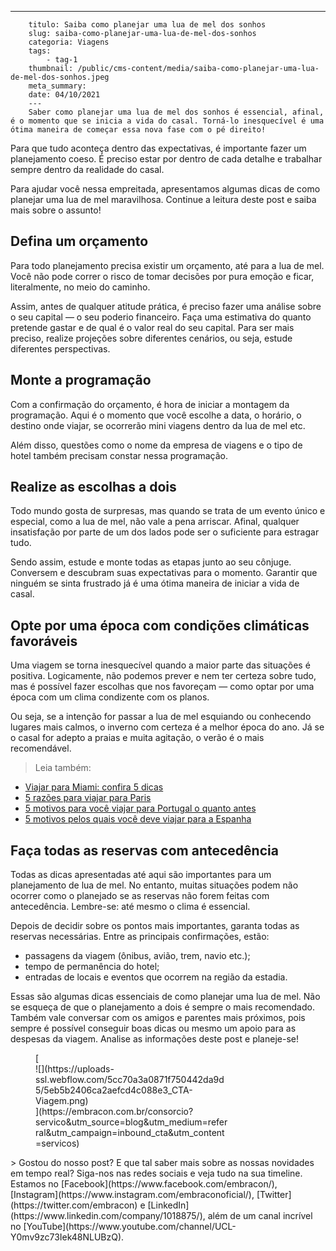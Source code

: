 ---
        titulo: Saiba como planejar uma lua de mel dos sonhos
        slug: saiba-como-planejar-uma-lua-de-mel-dos-sonhos
        categoria: Viagens
        tags:
            - tag-1
        thumbnail: /public/cms-content/media/saiba-como-planejar-uma-lua-de-mel-dos-sonhos.jpeg
        meta_summary: 
        date: 04/10/2021
        ---
        Saber como planejar uma lua de mel dos sonhos é essencial, afinal, é o momento que se inicia a vida do casal. Torná-lo inesquecível é uma ótima maneira de começar essa nova fase com o pé direito!

Para que tudo aconteça dentro das expectativas, é importante fazer um planejamento coeso. É preciso estar por dentro de cada detalhe e trabalhar sempre dentro da realidade do casal.

Para ajudar você nessa empreitada, apresentamos algumas dicas de como planejar uma lua de mel maravilhosa. Continue a leitura deste post e saiba mais sobre o assunto!

Defina um orçamento
-------------------

Para todo planejamento precisa existir um orçamento, até para a lua de mel. Você não pode correr o risco de tomar decisões por pura emoção e ficar, literalmente, no meio do caminho.

Assim, antes de qualquer atitude prática, é preciso fazer uma análise sobre o seu capital — o seu poderio financeiro. Faça uma estimativa do quanto pretende gastar e de qual é o valor real do seu capital. Para ser mais preciso, realize projeções sobre diferentes cenários, ou seja, estude diferentes perspectivas.

Monte a programação
-------------------

Com a confirmação do orçamento, é hora de iniciar a montagem da programação. Aqui é o momento que você escolhe a data, o horário, o destino onde viajar, se ocorrerão mini viagens dentro da lua de mel etc.

Além disso, questões como o nome da empresa de viagens e o tipo de hotel também precisam constar nessa programação.

Realize as escolhas a dois
--------------------------

Todo mundo gosta de surpresas, mas quando se trata de um evento único e especial, como a lua de mel, não vale a pena arriscar. Afinal, qualquer insatisfação por parte de um dos lados pode ser o suficiente para estragar tudo.

Sendo assim, estude e monte todas as etapas junto ao seu cônjuge. Conversem e descubram suas expectativas para o momento. Garantir que ninguém se sinta frustrado já é uma ótima maneira de iniciar a vida de casal.

Opte por uma época com condições climáticas favoráveis
------------------------------------------------------

Uma viagem se torna inesquecível quando a maior parte das situações é positiva. Logicamente, não podemos prever e nem ter certeza sobre tudo, mas é possível fazer escolhas que nos favoreçam — como optar por uma época com um clima condizente com os planos.

Ou seja, se a intenção for passar a lua de mel esquiando ou conhecendo lugares mais calmos, o inverno com certeza é a melhor época do ano. Já se o casal for adepto a praias e muita agitação, o verão é o mais recomendável.

> Leia também:

- [Viajar para Miami: confira 5 dicas](https://www.embracon.com.br/blog/viajar-para-miami-confira-5-dicas)
- [5 razões para viajar para Paris](https://www.embracon.com.br/blog/5-razoes-para-viajar-para-paris)
- [5 motivos para você viajar para Portugal o quanto antes](https://www.embracon.com.br/blog/5-motivos-para-voce-viajar-para-portugal-o-quanto-antes)
- [5 motivos pelos quais você deve viajar para a Espanha](https://www.embracon.com.br/blog/5-motivos-pelos-quais-voce-deve-viajar-para-a-espanha)

Faça todas as reservas com antecedência
---------------------------------------

Todas as dicas apresentadas até aqui são importantes para um planejamento de lua de mel. No entanto, muitas situações podem não ocorrer como o planejado se as reservas não forem feitas com antecedência. Lembre-se: até mesmo o clima é essencial.

Depois de decidir sobre os pontos mais importantes, garanta todas as reservas necessárias. Entre as principais confirmações, estão:

- passagens da viagem (ônibus, avião, trem, navio etc.);
- tempo de permanência do hotel;
- entradas de locais e eventos que ocorrem na região da estadia.

Essas são algumas dicas essenciais de como planejar uma lua de mel. Não se esqueça de que o planejamento a dois é sempre o mais recomendado. Também vale conversar com os amigos e parentes mais próximos, pois sempre é possível conseguir boas dicas ou mesmo um apoio para as despesas da viagem. Analise as informações deste post e planeje-se!

<figure class="w-richtext-figure-type-image w-richtext-align-center" style="max-width:310px">[<div>![](https://uploads-ssl.webflow.com/5cc70a3a0871f750442da9d5/5eb5b2406ca2aefcd4c088e3_CTA-Viagem.png)</div>](https://embracon.com.br/consorcio?servico&utm_source=blog&utm_medium=referral&utm_campaign=inbound_cta&utm_content=servicos)</figure>> Gostou do nosso post? E que tal saber mais sobre as nossas novidades em tempo real? Siga-nos nas redes sociais e veja tudo na sua timeline. Estamos no [Facebook](https://www.facebook.com/embracon/), [Instagram](https://www.instagram.com/embraconoficial/), [Twitter](https://twitter.com/embracon) e [LinkedIn](https://www.linkedin.com/company/1018875/), além de um canal incrível no [YouTube](https://www.youtube.com/channel/UCL-Y0mv9zc73Iek48NLUBzQ).
        